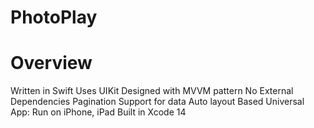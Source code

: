 # PhotoPlay


# Overview
 Written in Swift
 Uses UIKit
 Designed with MVVM pattern
 No External Dependencies
 Pagination Support for data
 Auto layout Based
 Universal App: Run on iPhone, iPad
 Built in Xcode 14
